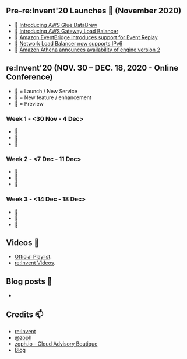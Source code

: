 ## Pre-re:Invent'20 Launches 🚀 (November 2020)

- 🚀 [Introducing AWS Glue DataBrew](https://aws.amazon.com/blogs/aws/announcing-aws-glue-databrew-a-visual-data-preparation-tool-that-helps-you-clean-and-normalize-data-faster/)
- 🚀 [Introducing AWS Gateway Load Balancer](https://aws.amazon.com/about-aws/whats-new/2020/11/introducing-aws-gateway-load-balancer/)
- 🍫 [Amazon EventBridge introduces support for Event Replay](https://aws.amazon.com/about-aws/whats-new/2020/11/amazon-eventbridge-introduces-support-for-event-replay/)
- 🍫 [Network Load Balancer now supports IPv6](https://aws.amazon.com/about-aws/whats-new/2020/11/network-load-balancer-supports-ipv6/)
- 🍫 [Amazon Athena announces availability of engine version 2](https://aws.amazon.com/about-aws/whats-new/2020/11/amazon-athena-announces-availability-of-engine-version-2/)

## re:Invent'20 (NOV. 30 – DEC. 18, 2020 - Online Conference)

- 🚀 = Launch / New Service
- 🍫 = New feature / enhancement
- 🌊 = Preview

### Week 1 - <30 Nov - 4 Dec>

- 🚀 []()
- 🍫 []()
- 🌊 []()

### Week 2 - <7 Dec - 11 Dec>

- 🚀 []()
- 🍫 []()
- 🌊 []()

### Week 3 - <14 Dec - 18 Dec>

- 🚀 []()
- 🍫 []()
- 🌊 []()

## Videos 🍿

* [Official Playlist]().
* [re:Invent Videos](https://awsstash.com/).

## Blog posts 📰
* 


## Credits 📫

* [re:Invent](https://reinvent.awsevents.com/)
* [@zoph](https://twitter.com/zoph)
* [zoph.io - Cloud Advisory Boutique](https://zoph.io)
* [Blog](https://zoph.me/)